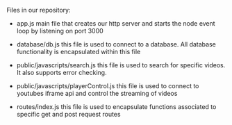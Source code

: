 Files in our repository:
- app.js
main file that creates our http server and starts the node event loop by listening on port 3000

- database/db.js
this file is used to connect to a database.
All database functionality is encapsulated within this file

- public/javascripts/search.js
this file is used to search for specific videos. It also supports error checking. 


- public/javascripts/playerControl.js
this file is used to connect to youtubes iframe api and control the streaming of videos

- routes/index.js
this file is used to encapsulate functions associated to specific get and post request routes

